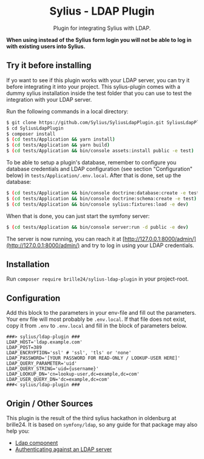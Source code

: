 <h1 align="center">Sylius - LDAP Plugin</h1>

<p align="center">Plugin for integrating Sylius with LDAP.</p>

**When using instead of the Sylius form login you will not be able to log in with existing users into Sylius.**

## Try it before installing

If yo want to see if this plugin works with your LDAP server, you can try it before integrating it into your project.
This sylius-plugin comes with a dummy sylius installation inside the test folder that you can use to test the integration with your LDAP server.

Run the following commands in a local directory:

```bash
$ git clone https://github.com/Sylius/SyliusLdapPlugin.git SyliusLdapPlugin
$ cd SyliusLdapPlugin
$ composer install
$ (cd tests/Application && yarn install)
$ (cd tests/Application && yarn build)
$ (cd tests/Application && bin/console assets:install public -e test)
```
    
To be able to setup a plugin's database, remember to configure you database credentials and LDAP configuration (see section "Configuration" below) in `tests/Application/.env.local`. After that is done, set up the database:

```bash
$ (cd tests/Application && bin/console doctrine:database:create -e test)
$ (cd tests/Application && bin/console doctrine:schema:create -e test)
$ (cd tests/Application && bin/console sylius:fixtures:load -e dev)
```
When that is done, you can just start the symfony server:
    
```bash
$ (cd tests/Application && bin/console server:run -d public -e dev)
```
    
The server is now running, you can reach it at [http://127.0.0.1:8000/admin/](http://127.0.0.1:8000/admin/) and try to log in using your LDAP credentials.
    
## Installation

Run `composer require brille24/sylius-ldap-plugin` in your project-root.

## Configuration

Add this block to the parameters in your env-file and fill out the parameters.
Your env file will most probably be `.env.local`. If that file does not exist, copy it from `.env` to `.env.local` and fill in the block of parameters below.

```
###> sylius/ldap-plugin ###
LDAP_HOST='ldap.example.com'
LDAP_POST=389
LDAP_ENCRYPTION='ssl' # 'ssl', 'tls' or 'none'
LDAP_PASSWORD='[YOUR PASSWORD FOR READ-ONLY / LOOKUP-USER HERE]'
LDAP_QUERY_PARAMETER='uid'
LDAP_QUERY_STRING='uid={username}'
LDAP_LOOKUP_DN='cn=lookup-user,dc=example,dc=com'
LDAP_USER_QUERY_DN='dc=example,dc=com'
###< sylius/ldap-plugin ###
```

## Origin / Other Sources

This plugin is the result of the third sylius hackathon in oldenburg at brille24. It is based on `symfony/ldap`, so any guide for that package may also help you:
* [Ldap component](https://symfony.com/components/Ldap)
* [Authenticating against an LDAP server](https://symfony.com/doc/current/security/ldap.html)
